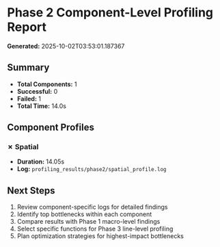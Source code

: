 # Phase 2 Component-Level Profiling Report

**Generated:** 2025-10-02T03:53:01.187367

## Summary

- **Total Components:** 1
- **Successful:** 0
- **Failed:** 1
- **Total Time:** 14.0s

## Component Profiles

### ✗ Spatial

- **Duration:** 14.05s
- **Log:** `profiling_results/phase2/spatial_profile.log`

## Next Steps

1. Review component-specific logs for detailed findings
2. Identify top bottlenecks within each component
3. Compare results with Phase 1 macro-level findings
4. Select specific functions for Phase 3 line-level profiling
5. Plan optimization strategies for highest-impact bottlenecks
